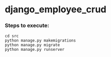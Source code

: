# django_employee_crud

### Steps to execute:

```
cd src
python manage.py makemigrations
python manage.py migrate
python manage.py runserver
```
